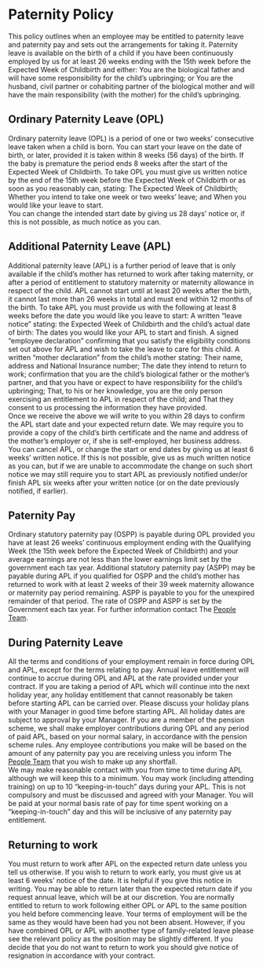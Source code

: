# Paternity Policy
This policy outlines when an employee may be entitled to paternity leave and paternity pay and sets out the arrangements for taking it.  Paternity leave is available on the birth of a child if you have been continuously employed by us for at least 26 weeks ending with the 15th week before the Expected Week of Childbirth and either: 
You are the biological father and will have some responsibility for the child’s upbringing; or 
You are the husband, civil partner or cohabiting partner of the biological mother and will have the main responsibility (with the mother) for the child’s upbringing.  
## Ordinary Paternity Leave (OPL)
Ordinary paternity leave (OPL) is a period of one or two weeks’ consecutive leave taken when a child is born.  You can start your leave on the date of birth, or later, provided it is taken within 8 weeks (56 days) of the birth.  If the baby is premature the period ends 8 weeks after the start of the Expected Week of Childbirth. To take OPL you must give us written notice by the end of the 15th week before the Expected Week of Childbirth or as soon as you reasonably can, stating: 
The Expected Week of Childbirth; 
Whether you intend to take one week or two weeks’ leave; and 
When you would like your leave to start.  
You can change the intended start date by giving us 28 days’ notice or, if this is not possible, as much notice as you can. 
## Additional Paternity Leave (APL)
Additional paternity leave (APL) is a further period of leave that is only available if the child’s mother has returned to work after taking maternity, or after a period of entitlement to statutory maternity or maternity allowance in respect of the child.  APL cannot start until at least 20 weeks after the birth, it cannot last more than 26 weeks in total and must end within 12 months of the birth.  To take APL you must provide us with the following at least 8 weeks before the date you would like you leave to start: 
A written “leave notice” stating: 
the Expected Week of Childbirth and the child’s actual date of birth: 
The dates you would like your APL to start and finish. 
A signed “employee declaration” confirming that you satisfy the eligibility conditions set out above for APL and wish to take the leave to care for this child. 
A written “mother declaration” from the child’s mother stating:
Their name, address and National Insurance number; 
The date they intend to return to work; 
confirmation that you are the child’s biological father or the mother’s partner, and that you have or expect to have responsibility for the child’s upbringing; 
That, to his or her knowledge, you are the only person exercising an entitlement to APL in respect of the child; and 
That they consent to us processing the information they have provided.  
Once we receive the above we will write to you within 28 days to confirm the APL start date and your expected return date.   We may require you to provide a copy of the child’s birth certificate and the name and address of the mother’s employer or, if she is self-employed, her business address.  
You can cancel APL, or change the start or end dates by giving us at least 6 weeks’ written notice.  If this is not possible, give us as much written notice as you can, but if we are unable to accommodate the change on such short notice we may still require you to start APL as previously notified under/or finish APL six weeks after your written notice (or on the date previously notified, if earlier). 
## Paternity Pay
Ordinary statutory paternity pay (OSPP) is payable during OPL provided you have at least 26 weeks’ continuous employment ending with the Qualifying Week (the 15th week before the Expected Week of Childbirth) and your average earnings are not less than the lower earnings limit set by the government each tax year.   Additional statutory paternity pay (ASPP) may be payable during APL if you qualified for OSPP and the child’s mother has returned to work with at least 2 weeks of their 39 week maternity allowance or maternity pay period remaining.  ASPP is payable to you for the unexpired remainder of that period.  The rate of OSPP and ASPP is set by the Government each tax year.  For further information contact The [People Team](people@infinityworks.com). 
## During Paternity Leave
All the terms and conditions of your employment remain in force during OPL and APL, except for the terms relating to pay.  Annual leave entitlement will continue to accrue during OPL and APL at the rate provided under your contract.  If you are taking a period of APL which will continue into the next holiday year, any holiday entitlement that cannot reasonably be taken before starting APL can be carried over.  Please discuss your holiday plans with your Manager in good time before starting APL.  All holiday dates are subject to approval by your Manager.  If you are a member of the pension scheme, we shall make employer contributions during OPL and any period of paid APL, based on your normal salary, in accordance with the pension scheme rules.  Any employee contributions you make will be based on the amount of any paternity pay you are receiving unless you inform The [People Team](people@infinityworks.com) that you wish to make up any shortfall.  
We may make reasonable contact with you from time to time during APL although we will keep this to a minimum.  You may work (including attending training) on up to 10 “keeping-in-touch” days during your APL.  This is not compulsory and must be discussed and agreed with your Manager.  You will be paid at your normal basis rate of pay for time spent working on a “keeping-in-touch” day and this will be inclusive of any paternity pay entitlement.  
## Returning to work
You must return to work after APL on the expected return date unless you tell us otherwise.  If you wish to return to work early, you must give us at least 6 weeks’ notice of the date.  It is helpful if you give this notice in writing.  You may be able to return later than the expected return date if you request annual leave, which will be at our discretion.  You are normally entitled to return to work following either OPL or APL to the same position you held before commencing leave.  Your terms of employment will be the same as they would have been had you not been absent.  However, if you have combined OPL or APL with another type of family-related leave please see the relevant policy as the position may be slightly different.  If you decide that you do not want to return to work you should give notice of resignation in accordance with your contract. 
